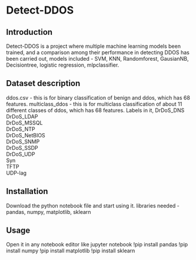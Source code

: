 # **Detect-DDOS**

## **Introduction**
Detect-DDOS is a project where multiple machine learning models been trained, and a comparison among their performance in detecting DDOS has been carried out, models included - SVM, KNN, Randomforest, GausianNB, Decisiontree, logistic regression, mlpclassifier.

## **Dataset description**
ddos.csv - this is for binary classification of benign and ddos, which has 68 features.
multiclass_ddos - this is for multiclass classification of about 11 different classes of ddos, which has 68 features.
Labels in it,
   DrDoS_DNS 
   DrDoS_LDAP   
   DrDoS_MSSQL    
   DrDoS_NTP  
   DrDoS_NetBIOS    
   DrDoS_SNMP     
   DrDoS_SSDP      
   DrDoS_UDP            
   Syn           
   TFTP       
   UDP-lag

## **Installation**
Download the python notebook file and start using it.
libraries needed - pandas, numpy, matplotlib, sklearn

## **Usage**
Open it in any notebook editor like jupyter notebook
!pip install pandas
!pip install numpy
!pip install matplotlib
!pip install sklearn
